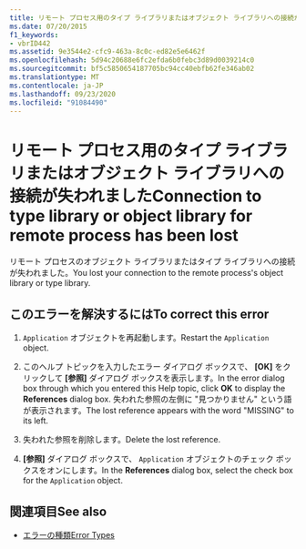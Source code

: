 ```yaml
---
title: リモート プロセス用のタイプ ライブラリまたはオブジェクト ライブラリへの接続が失われました
ms.date: 07/20/2015
f1_keywords:
- vbrID442
ms.assetid: 9e3544e2-cfc9-463a-8c0c-ed82e5e6462f
ms.openlocfilehash: 5d94c20688e6fc2efda6b0febc3d89d0039214c0
ms.sourcegitcommit: bf5c5850654187705bc94cc40ebfb62fe346ab02
ms.translationtype: MT
ms.contentlocale: ja-JP
ms.lasthandoff: 09/23/2020
ms.locfileid: "91084490"
---
```

# <a name="connection-to-type-library-or-object-library-for-remote-process-has-been-lost"></a><span data-ttu-id="c4527-102">リモート プロセス用のタイプ ライブラリまたはオブジェクト ライブラリへの接続が失われました</span><span class="sxs-lookup"><span data-stu-id="c4527-102">Connection to type library or object library for remote process has been lost</span></span>

<span data-ttu-id="c4527-103">リモート プロセスのオブジェクト ライブラリまたはタイプ ライブラリへの接続が失われました。</span><span class="sxs-lookup"><span data-stu-id="c4527-103">You lost your connection to the remote process's object library or type library.</span></span>  
  
## <a name="to-correct-this-error"></a><span data-ttu-id="c4527-104">このエラーを解決するには</span><span class="sxs-lookup"><span data-stu-id="c4527-104">To correct this error</span></span>  
  
1. <span data-ttu-id="c4527-105">`Application` オブジェクトを再起動します。</span><span class="sxs-lookup"><span data-stu-id="c4527-105">Restart the `Application` object.</span></span>  
  
2. <span data-ttu-id="c4527-106">このヘルプ トピックを入力したエラー ダイアログ ボックスで、 **[OK]** をクリックして **[参照]** ダイアログ ボックスを表示します。</span><span class="sxs-lookup"><span data-stu-id="c4527-106">In the error dialog box through which you entered this Help topic, click **OK** to display the **References** dialog box.</span></span> <span data-ttu-id="c4527-107">失われた参照の左側に "見つかりません" という語が表示されます。</span><span class="sxs-lookup"><span data-stu-id="c4527-107">The lost reference appears with the word "MISSING" to its left.</span></span>  
  
3. <span data-ttu-id="c4527-108">失われた参照を削除します。</span><span class="sxs-lookup"><span data-stu-id="c4527-108">Delete the lost reference.</span></span>  
  
4. <span data-ttu-id="c4527-109">**[参照]** ダイアログ ボックスで、 `Application` オブジェクトのチェック ボックスをオンにします。</span><span class="sxs-lookup"><span data-stu-id="c4527-109">In the **References** dialog box, select the check box for the `Application` object.</span></span>  
  
## <a name="see-also"></a><span data-ttu-id="c4527-110">関連項目</span><span class="sxs-lookup"><span data-stu-id="c4527-110">See also</span></span>

- [<span data-ttu-id="c4527-111">エラーの種類</span><span class="sxs-lookup"><span data-stu-id="c4527-111">Error Types</span></span>](../programming-guide/language-features/error-types.md)

